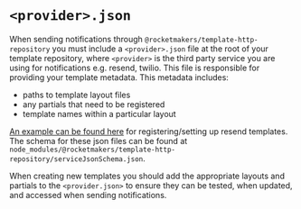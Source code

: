 # `<provider>.json`

When sending notifications through `@rocketmakers/template-http-repository` you must include a `<provider>.json` file at the root of your template repository, where `<provider>` is the third party service you are using for notifications e.g. resend, twilio. This file is responsible for providing your template metadata. This metadata includes:

- paths to template layout files
- any partials that need to be registered
- template names within a particular layout

[An example can be found here](../resend.json) for registering/setting up resend templates. The schema for these json files can be found at `node_modules/@rocketmakers/template-http-repository/serviceJsonSchema.json`.

When creating new templates you should add the appropriate layouts and partials to the `<provider.json>` to ensure they can be tested, when updated, and accessed when sending notifications.
